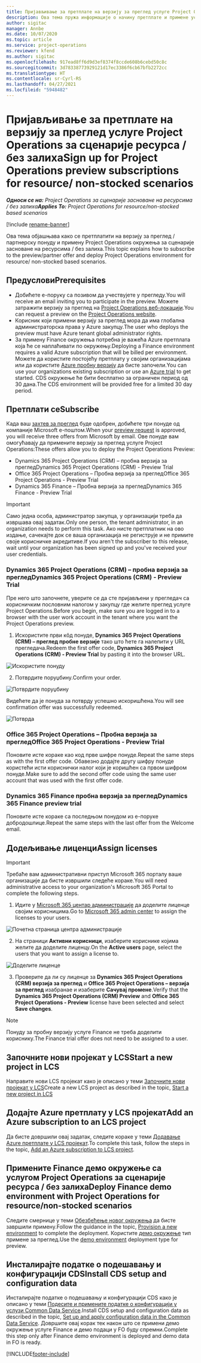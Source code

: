 ```yaml
---
title: Пријављивање за претплате на верзију за преглед услуге Project Operations за сценарије ресурса / без залиха
description: Ова тема пружа информације о начину претплате и примене услуге Project Operations за сценарије засноване на ресурсима / без залиха.
author: sigitac
manager: Annbe
ms.date: 10/07/2020
ms.topic: article
ms.service: project-operations
ms.reviewer: kfend
ms.author: sigitac
ms.openlocfilehash: 917ead8ff6d9d3ef8374f8ccde608b6cebd50c8c
ms.sourcegitcommit: 3d78338773929121d17ec3386f6cb67bfb2272cc
ms.translationtype: HT
ms.contentlocale: sr-Cyrl-RS
ms.lasthandoff: 04/27/2021
ms.locfileid: "5948482"
---
```

# <a name="sign-up-for-project-operations-preview-subscriptions-for-resource-non-stocked-scenarios"></a><span data-ttu-id="1bbf2-103">Пријављивање за претплате на верзију за преглед услуге Project Operations за сценарије ресурса / без залиха</span><span class="sxs-lookup"><span data-stu-id="1bbf2-103">Sign up for Project Operations preview subscriptions for resource/ non-stocked scenarios</span></span>

<span data-ttu-id="1bbf2-104">_**Односи се на:** Project Operations за сценарије засноване на ресурсима / без залиха_</span><span class="sxs-lookup"><span data-stu-id="1bbf2-104">_**Applies To:** Project Operations for resource/non-stocked based scenarios_</span></span>

[!include [rename-banner](~/includes/cc-data-platform-banner.md)]

<span data-ttu-id="1bbf2-105">Ова тема објашњава како се претплатити на верзију за преглед / партнерску понуду и примену Project Operations окружења за сценарије засноване на ресурсима / без залиха.</span><span class="sxs-lookup"><span data-stu-id="1bbf2-105">This topic explains how to subscribe to the preview/partner offer and deploy Project Operations environment for resource/ non-stocked based scenarios.</span></span>

## <a name="prerequisites"></a><span data-ttu-id="1bbf2-106">Предуслови</span><span class="sxs-lookup"><span data-stu-id="1bbf2-106">Prerequisites</span></span>

- <span data-ttu-id="1bbf2-107">Добићете е-поруку са позивом да учествујете у прегледу.</span><span class="sxs-lookup"><span data-stu-id="1bbf2-107">You will receive an email inviting you to participate in the preview.</span></span> <span data-ttu-id="1bbf2-108">Можете затражити верзију за преглед на [Project Operations веб-локацији](https://dynamics.microsoft.com/en-us/project-operations/overview/).</span><span class="sxs-lookup"><span data-stu-id="1bbf2-108">You can request a preview on the [Project Operations website](https://dynamics.microsoft.com/en-us/project-operations/overview/).</span></span>
- <span data-ttu-id="1bbf2-109">Корисник који примени верзију за преглед мора да има глобална администраторска права у Azure закупцу.</span><span class="sxs-lookup"><span data-stu-id="1bbf2-109">The user who deploys the preview must have Azure tenant global administrator rights.</span></span>
- <span data-ttu-id="1bbf2-110">За примену Finance окружења потребна је важећа Azure претплата која ће се наплаћивати по окружењу.</span><span class="sxs-lookup"><span data-stu-id="1bbf2-110">Deploying a Finance environment requires a valid Azure subscription that will be billed per environment.</span></span> <span data-ttu-id="1bbf2-111">Можете да користите постојећу претплату у својим организацијама или да користите [Azure пробну верзију](https://azure.microsoft.com/en-us/free/) да бисте започели.</span><span class="sxs-lookup"><span data-stu-id="1bbf2-111">You can use your organizations existing subscription or use an [Azure trial](https://azure.microsoft.com/en-us/free/) to get started.</span></span> <span data-ttu-id="1bbf2-112">CDS окружење ће бити бесплатно за ограничен период од 30 дана.</span><span class="sxs-lookup"><span data-stu-id="1bbf2-112">The CDS environment will be provided free for a limited 30 day period.</span></span>

## <a name="subscribe"></a><span data-ttu-id="1bbf2-113">Претплати се</span><span class="sxs-lookup"><span data-stu-id="1bbf2-113">Subscribe</span></span>

<span data-ttu-id="1bbf2-114">Када ваш [захтев за преглед](https://forms.office.com/FormsPro/Pages/ResponsePage.aspx?id=v4j5cvGGr0GRqy180BHbR56j8lZs0FdAvwT75_WNFyxUMkRDV1NYQU5TNjE2VjhKOVBUNVg2R0s1NC4u) буде одобрен, добићете три понуде од компаније Microsoft е-поштом.</span><span class="sxs-lookup"><span data-stu-id="1bbf2-114">When your [preview request](https://forms.office.com/FormsPro/Pages/ResponsePage.aspx?id=v4j5cvGGr0GRqy180BHbR56j8lZs0FdAvwT75_WNFyxUMkRDV1NYQU5TNjE2VjhKOVBUNVg2R0s1NC4u) is approved, you will receive three offers from Microsoft by email.</span></span> <span data-ttu-id="1bbf2-115">Ове понуде вам омогућавају да примените верзију за преглед услуге Project Operations:</span><span class="sxs-lookup"><span data-stu-id="1bbf2-115">These offers allow you to deploy the Project Operations Preview:</span></span>

- <span data-ttu-id="1bbf2-116">Dynamics 365 Project Operations (CRM) – пробна верзија за преглед</span><span class="sxs-lookup"><span data-stu-id="1bbf2-116">Dynamics 365 Project Operations (CRM) - Preview Trial</span></span>
- <span data-ttu-id="1bbf2-117">Office 365 Project Operations – Пробна верзија за преглед</span><span class="sxs-lookup"><span data-stu-id="1bbf2-117">Office 365 Project Operations - Preview Trial</span></span>
- <span data-ttu-id="1bbf2-118">Dynamics 365 Finance – Пробна верзија за преглед</span><span class="sxs-lookup"><span data-stu-id="1bbf2-118">Dynamics 365 Finance - Preview Trial</span></span>

> [!IMPORTANT]
> <span data-ttu-id="1bbf2-119">Само једна особа, администратор закупца, у организацији треба да извршава овај задатак.</span><span class="sxs-lookup"><span data-stu-id="1bbf2-119">Only one person, the tenant administrator, in an organization needs to perform this task.</span></span> <span data-ttu-id="1bbf2-120">Ако нисте претплатник на ово издање, сачекајте док се ваша организација не региструје и не примите своје корисничке акредитиве.</span><span class="sxs-lookup"><span data-stu-id="1bbf2-120">If you aren't the subscriber to this release, wait until your organization has been signed up and you've received your user credentials.</span></span>

### <a name="dynamics-365-project-operations-crm---preview-trial"></a><span data-ttu-id="1bbf2-121">Dynamics 365 Project Operations (CRM) – пробна верзија за преглед</span><span class="sxs-lookup"><span data-stu-id="1bbf2-121">Dynamics 365 Project Operations (CRM) - Preview Trial</span></span> 

<span data-ttu-id="1bbf2-122">Пре него што започнете, уверите се да сте пријављени у прегледач са корисничким пословним налогом у закупцу где желите преглед услуге Project Operations.</span><span class="sxs-lookup"><span data-stu-id="1bbf2-122">Before you begin, make sure you are logged in to a browser with the user work account in the tenant where you want the Project Operations preview.</span></span>

1. <span data-ttu-id="1bbf2-123">Искористите први кôд понуде, **Dynamics 365 Project Operations (CRM) – преглед пробне верзије** тако што ћете га налепити у URL прегледача.</span><span class="sxs-lookup"><span data-stu-id="1bbf2-123">Redeem the first offer code, **Dynamics 365 Project Operations (CRM) - Preview Trial** by pasting it into the browser URL.</span></span>

![Искористите понуду](./media/16RedeemFirstOfferNew.png)

2. <span data-ttu-id="1bbf2-125">Потврдите поруџбину.</span><span class="sxs-lookup"><span data-stu-id="1bbf2-125">Confirm your order.</span></span>

![Потврдите поруџбину](./media/17ConfirmOrderNew.png)

<span data-ttu-id="1bbf2-127">Видећете да је понуда за потврду успешно искоришћена.</span><span class="sxs-lookup"><span data-stu-id="1bbf2-127">You will see confirmation offer was successfully redeemed.</span></span>

![Потврда](./media/18OrderConfirmationNew.png)

### <a name="office-365-project-operations---preview-trial"></a><span data-ttu-id="1bbf2-129">Office 365 Project Operations – Пробна верзија за преглед</span><span class="sxs-lookup"><span data-stu-id="1bbf2-129">Office 365 Project Operations - Preview Trial</span></span>

<span data-ttu-id="1bbf2-130">Поновите исте кораке као код прве шифре понуде.</span><span class="sxs-lookup"><span data-stu-id="1bbf2-130">Repeat the same steps as with the first offer code.</span></span> <span data-ttu-id="1bbf2-131">Обавезно додајте другу шифру понуде користећи исти кориснички налог који је коришћен са првом шифром понуде.</span><span class="sxs-lookup"><span data-stu-id="1bbf2-131">Make sure to add the second offer code using the same user account that was used with the first offer code.</span></span>

### <a name="dynamics-365-finance-preview-trial"></a><span data-ttu-id="1bbf2-132">Dynamics 365 Finance пробна верзија за преглед</span><span class="sxs-lookup"><span data-stu-id="1bbf2-132">Dynamics 365 Finance preview trial</span></span>

<span data-ttu-id="1bbf2-133">Поновите исте кораке са последњом понудом из е-поруке добродошлице.</span><span class="sxs-lookup"><span data-stu-id="1bbf2-133">Repeat the same steps with the last offer from the Welcome email.</span></span>

## <a name="assign-licenses"></a><span data-ttu-id="1bbf2-134">Додељивање лиценци</span><span class="sxs-lookup"><span data-stu-id="1bbf2-134">Assign licenses</span></span>

> [!IMPORTANT]
> <span data-ttu-id="1bbf2-135">Требаће вам административни приступ Microsoft 365 порталу ваше организације да бисте извршили следеће кораке.</span><span class="sxs-lookup"><span data-stu-id="1bbf2-135">You will need administrative access to your organization's Microsoft 365 Portal to complete the following steps.</span></span>

1. <span data-ttu-id="1bbf2-136">Идите у [Microsoft 365 центар администрације](https://portal.office.com/) да доделите лиценце својим корисницима.</span><span class="sxs-lookup"><span data-stu-id="1bbf2-136">Go to [Microsoft 365 admin center](https://portal.office.com/) to assign the licenses to your users.</span></span>

![Почетна страница центра администрације](./media/14AdminPortal.png)

2. <span data-ttu-id="1bbf2-138">На страници **Активни корисници**, изаберите кориснике којима желите да доделите лиценцу.</span><span class="sxs-lookup"><span data-stu-id="1bbf2-138">On the **Active users** page, select the users that you want to assign a license to.</span></span>

![Доделите лиценце](./media/15AssignLicenses.png)

3. <span data-ttu-id="1bbf2-140">Проверите да ли су лиценце за **Dynamics 365 Project Operations (CRM) верзија за преглед** и **Office 365 Project Operations – верзија за преглед** изабранае и изаберите **Сачувај промене**.</span><span class="sxs-lookup"><span data-stu-id="1bbf2-140">Verify that the **Dynamics 365 Project Operations (CRM) Preview** and **Office 365 Project Operations - Preview** license have been selected and select **Save changes**.</span></span>

> [!NOTE]
> <span data-ttu-id="1bbf2-141">Понуду за пробну верзију услуге Finance не треба доделити кориснику.</span><span class="sxs-lookup"><span data-stu-id="1bbf2-141">The Finance trial offer does not need to be assigned to a user.</span></span>

## <a name="start-a-new-project-in-lcs"></a><span data-ttu-id="1bbf2-142">Започните нови пројекат у LCS</span><span class="sxs-lookup"><span data-stu-id="1bbf2-142">Start a new project in LCS</span></span>

<span data-ttu-id="1bbf2-143">Направите нови LCS пројекат како је описано у теми [Започните нови пројекат у LCS](create-lcs-project.md)</span><span class="sxs-lookup"><span data-stu-id="1bbf2-143">Create a new LCS project as described in the topic, [Start a new project in LCS](create-lcs-project.md)</span></span>

## <a name="add-an-azure-subscription-to-an-lcs-project"></a><span data-ttu-id="1bbf2-144">Додајте Azure претплату у LCS пројекат</span><span class="sxs-lookup"><span data-stu-id="1bbf2-144">Add an Azure subscription to an LCS project</span></span>

<span data-ttu-id="1bbf2-145">Да бисте довршили овај задатак, следите кораке у теми [Додавање Azure претплате у LCS пројекат](resource-add-azure-subscription-lcs-project.md).</span><span class="sxs-lookup"><span data-stu-id="1bbf2-145">To complete this task, follow the steps in the topic, [Add an Azure subscription to LCS project](resource-add-azure-subscription-lcs-project.md).</span></span>

## <a name="deploy-finance-demo-environment-with-project-operations-for-resourcenon-stocked-scenarios"></a><span data-ttu-id="1bbf2-146">Примените Finance демо окружење са услугом Project Operations за сценарије ресурса / без залиха</span><span class="sxs-lookup"><span data-stu-id="1bbf2-146">Deploy Finance demo environment with Project Operations for resource/non-stocked scenarios</span></span>

<span data-ttu-id="1bbf2-147">Следите смернице у теми [Обезбеђење новог окружења](resource-provision-new-environment.md) да бисте завршили примену.</span><span class="sxs-lookup"><span data-stu-id="1bbf2-147">Follow the guidance in the topic, [Provision a new environment](resource-provision-new-environment.md) to complete the deployment.</span></span> <span data-ttu-id="1bbf2-148">Користите [демо окружење](/dynamics365/fin-ops-core/dev-itpro/deployment/deploy-demo-environment) тип примене за преглед.</span><span class="sxs-lookup"><span data-stu-id="1bbf2-148">Use the [demo environment](/dynamics365/fin-ops-core/dev-itpro/deployment/deploy-demo-environment) deployment type for preview.</span></span> 

## <a name="install-cds-setup-and-configuration-data"></a><span data-ttu-id="1bbf2-149">Инсталирајте податке о подешавању и конфигурацији CDS</span><span class="sxs-lookup"><span data-stu-id="1bbf2-149">Install CDS setup and configuration data</span></span>

<span data-ttu-id="1bbf2-150">Инсталирајте податке о подешавању и конфигурацији CDS како је описано у теми [Подесите и примените податке о конфигурацији у услузи Common Data Service](resource-apply-pro-setup-config-data.md).</span><span class="sxs-lookup"><span data-stu-id="1bbf2-150">Install CDS setup and configuration data as described in the topic, [Set up and apply configuration data in the Common Data Service](resource-apply-pro-setup-config-data.md).</span></span>
<span data-ttu-id="1bbf2-151">Довршите овај корак тек након што се примени демо окружење услуге Finance и демо подаци у FO буду спремни.</span><span class="sxs-lookup"><span data-stu-id="1bbf2-151">Complete this step only after Finance demo environment is deployed and demo data in FO is ready.</span></span>


[!INCLUDE[footer-include](../includes/footer-banner.md)]